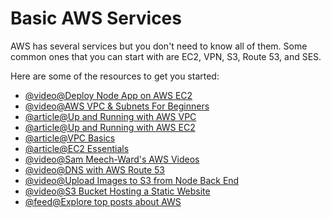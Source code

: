 # Basic AWS Services

AWS has several services but you don't need to know all of them. Some common ones that you can start with are EC2, VPN, S3, Route 53, and SES.

Here are some of the resources to get you started:

- [@video@Deploy Node App on AWS EC2](https://youtu.be/oHAQ3TzUTro)
- [@video@AWS VPC & Subnets For Beginners](https://youtu.be/TUTqYEZZUdc)
- [@article@Up and Running with AWS VPC](https://cs.fyi/guide/up-and-running-with-aws-vpc)
- [@article@Up and Running with AWS EC2](https://cs.fyi/guide/up-and-running-with-aws-ec2)
- [@article@VPC Basics](https://cloudcasts.io/course/vpc-basics)
- [@article@EC2 Essentials](https://cloudcasts.io/course/ec2-essentials)
- [@video@Sam Meech-Ward's AWS Videos](https://www.youtube.com/playlist?list=PL0X6fGhFFNTcU-_MCPe9dkH6sqmgfhy_M)
- [@video@DNS with AWS Route 53](https://www.youtube.com/watch?v=yRIY7BJohfo)
- [@video@Upload Images to S3 from Node Back End](https://www.youtube.com/watch?v=NZElg91l_ms)
- [@video@S3 Bucket Hosting a Static Website](https://www.youtube.com/watch?v=RoY3ekCCxKc\&list=PL0X6fGhFFNTcU-_MCPe9dkH6sqmgfhy_M)
- [@feed@Explore top posts about AWS](https://app.daily.dev/tags/aws?ref=roadmapsh)
